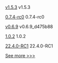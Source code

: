 
[v1.5.3](https://github.com/hyperledger/fabric-ca/releases/tag/v1.5.3) v1.5.3

[0.7.4-rc0](https://github.com/hyperledger/aries-cloudagent-python/releases/tag/0.7.4-rc0) 0.7.4-rc0

[v0.6.9](https://github.com/hyperledger/firefly-ui/releases/tag/v0.6.9) v0.6.9_d475b88

[1.0.2](https://github.com/hyperledger-labs/fablo/releases/tag/1.0.2) 1.0.2

[22.4.0-RC1](https://github.com/hyperledger/besu/releases/tag/22.4.0-RC1) 22.4.0-RC1


[See more >>>](https://start-here.hyperledger.org/releases)
